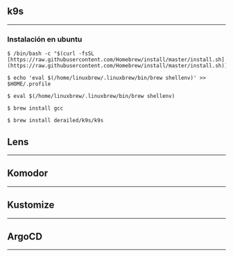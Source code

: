 ## k9s
---
### Instalación en ubuntu

    $ /bin/bash -c "$(curl -fsSL [https://raw.githubusercontent.com/Homebrew/install/master/install.sh](https://raw.githubusercontent.com/Homebrew/install/master/install.sh))"

    $ echo 'eval $(/home/linuxbrew/.linuxbrew/bin/brew shellenv)' >> $HOME/.profile

    $ eval $(/home/linuxbrew/.linuxbrew/bin/brew shellenv)

    $ brew install gcc

    $ brew install derailed/k9s/k9s

## Lens
---


## Komodor
---

## Kustomize
---

## ArgoCD
---

